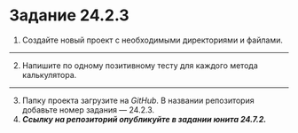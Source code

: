 # Задание 24.2.3
1. Создайте новый проект с необходимыми директориями и файлами.
***
2. Напишите по одному позитивному тесту для каждого метода калькулятора.
***
3. Папку проекта загрузите на *GitHub*. В названии репозитория добавьте номер задания — 24.2.3. 
4. ***Ссылку на репозиторий опубликуйте в задании юнита 24.7.2.***